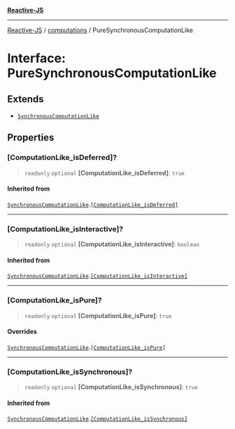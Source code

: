 [**Reactive-JS**](../../README.md)

***

[Reactive-JS](../../README.md) / [computations](../README.md) / PureSynchronousComputationLike

# Interface: PureSynchronousComputationLike

## Extends

- [`SynchronousComputationLike`](SynchronousComputationLike.md)

## Properties

### \[ComputationLike\_isDeferred\]?

> `readonly` `optional` **\[ComputationLike\_isDeferred\]**: `true`

#### Inherited from

[`SynchronousComputationLike`](SynchronousComputationLike.md).[`[ComputationLike_isDeferred]`](SynchronousComputationLike.md#computationlike_isdeferred)

***

### \[ComputationLike\_isInteractive\]?

> `readonly` `optional` **\[ComputationLike\_isInteractive\]**: `boolean`

#### Inherited from

[`SynchronousComputationLike`](SynchronousComputationLike.md).[`[ComputationLike_isInteractive]`](SynchronousComputationLike.md#computationlike_isinteractive)

***

### \[ComputationLike\_isPure\]?

> `readonly` `optional` **\[ComputationLike\_isPure\]**: `true`

#### Overrides

[`SynchronousComputationLike`](SynchronousComputationLike.md).[`[ComputationLike_isPure]`](SynchronousComputationLike.md#computationlike_ispure)

***

### \[ComputationLike\_isSynchronous\]?

> `readonly` `optional` **\[ComputationLike\_isSynchronous\]**: `true`

#### Inherited from

[`SynchronousComputationLike`](SynchronousComputationLike.md).[`[ComputationLike_isSynchronous]`](SynchronousComputationLike.md#computationlike_issynchronous)
